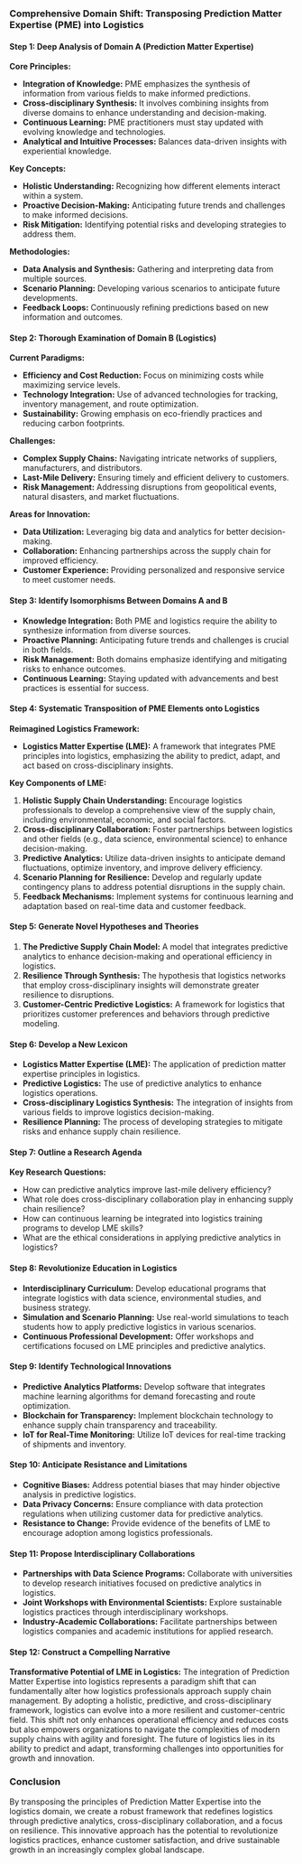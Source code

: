 ### Comprehensive Domain Shift: Transposing Prediction Matter Expertise (PME) into Logistics

#### Step 1: Deep Analysis of Domain A (Prediction Matter Expertise)

**Core Principles:**
- **Integration of Knowledge:** PME emphasizes the synthesis of information from various fields to make informed predictions.
- **Cross-disciplinary Synthesis:** It involves combining insights from diverse domains to enhance understanding and decision-making.
- **Continuous Learning:** PME practitioners must stay updated with evolving knowledge and technologies.
- **Analytical and Intuitive Processes:** Balances data-driven insights with experiential knowledge.

**Key Concepts:**
- **Holistic Understanding:** Recognizing how different elements interact within a system.
- **Proactive Decision-Making:** Anticipating future trends and challenges to make informed decisions.
- **Risk Mitigation:** Identifying potential risks and developing strategies to address them.

**Methodologies:**
- **Data Analysis and Synthesis:** Gathering and interpreting data from multiple sources.
- **Scenario Planning:** Developing various scenarios to anticipate future developments.
- **Feedback Loops:** Continuously refining predictions based on new information and outcomes.

#### Step 2: Thorough Examination of Domain B (Logistics)

**Current Paradigms:**
- **Efficiency and Cost Reduction:** Focus on minimizing costs while maximizing service levels.
- **Technology Integration:** Use of advanced technologies for tracking, inventory management, and route optimization.
- **Sustainability:** Growing emphasis on eco-friendly practices and reducing carbon footprints.

**Challenges:**
- **Complex Supply Chains:** Navigating intricate networks of suppliers, manufacturers, and distributors.
- **Last-Mile Delivery:** Ensuring timely and efficient delivery to customers.
- **Risk Management:** Addressing disruptions from geopolitical events, natural disasters, and market fluctuations.

**Areas for Innovation:**
- **Data Utilization:** Leveraging big data and analytics for better decision-making.
- **Collaboration:** Enhancing partnerships across the supply chain for improved efficiency.
- **Customer Experience:** Providing personalized and responsive service to meet customer needs.

#### Step 3: Identify Isomorphisms Between Domains A and B

- **Knowledge Integration:** Both PME and logistics require the ability to synthesize information from diverse sources.
- **Proactive Planning:** Anticipating future trends and challenges is crucial in both fields.
- **Risk Management:** Both domains emphasize identifying and mitigating risks to enhance outcomes.
- **Continuous Learning:** Staying updated with advancements and best practices is essential for success.

#### Step 4: Systematic Transposition of PME Elements onto Logistics

**Reimagined Logistics Framework:**
- **Logistics Matter Expertise (LME):** A framework that integrates PME principles into logistics, emphasizing the ability to predict, adapt, and act based on cross-disciplinary insights.

**Key Components of LME:**
1. **Holistic Supply Chain Understanding:** Encourage logistics professionals to develop a comprehensive view of the supply chain, including environmental, economic, and social factors.
2. **Cross-disciplinary Collaboration:** Foster partnerships between logistics and other fields (e.g., data science, environmental science) to enhance decision-making.
3. **Predictive Analytics:** Utilize data-driven insights to anticipate demand fluctuations, optimize inventory, and improve delivery efficiency.
4. **Scenario Planning for Resilience:** Develop and regularly update contingency plans to address potential disruptions in the supply chain.
5. **Feedback Mechanisms:** Implement systems for continuous learning and adaptation based on real-time data and customer feedback.

#### Step 5: Generate Novel Hypotheses and Theories

1. **The Predictive Supply Chain Model:** A model that integrates predictive analytics to enhance decision-making and operational efficiency in logistics.
2. **Resilience Through Synthesis:** The hypothesis that logistics networks that employ cross-disciplinary insights will demonstrate greater resilience to disruptions.
3. **Customer-Centric Predictive Logistics:** A framework for logistics that prioritizes customer preferences and behaviors through predictive modeling.

#### Step 6: Develop a New Lexicon

- **Logistics Matter Expertise (LME):** The application of prediction matter expertise principles in logistics.
- **Predictive Logistics:** The use of predictive analytics to enhance logistics operations.
- **Cross-disciplinary Logistics Synthesis:** The integration of insights from various fields to improve logistics decision-making.
- **Resilience Planning:** The process of developing strategies to mitigate risks and enhance supply chain resilience.

#### Step 7: Outline a Research Agenda

**Key Research Questions:**
- How can predictive analytics improve last-mile delivery efficiency?
- What role does cross-disciplinary collaboration play in enhancing supply chain resilience?
- How can continuous learning be integrated into logistics training programs to develop LME skills?
- What are the ethical considerations in applying predictive analytics in logistics?

#### Step 8: Revolutionize Education in Logistics

- **Interdisciplinary Curriculum:** Develop educational programs that integrate logistics with data science, environmental studies, and business strategy.
- **Simulation and Scenario Planning:** Use real-world simulations to teach students how to apply predictive logistics in various scenarios.
- **Continuous Professional Development:** Offer workshops and certifications focused on LME principles and predictive analytics.

#### Step 9: Identify Technological Innovations

- **Predictive Analytics Platforms:** Develop software that integrates machine learning algorithms for demand forecasting and route optimization.
- **Blockchain for Transparency:** Implement blockchain technology to enhance supply chain transparency and traceability.
- **IoT for Real-Time Monitoring:** Utilize IoT devices for real-time tracking of shipments and inventory.

#### Step 10: Anticipate Resistance and Limitations

- **Cognitive Biases:** Address potential biases that may hinder objective analysis in predictive logistics.
- **Data Privacy Concerns:** Ensure compliance with data protection regulations when utilizing customer data for predictive analytics.
- **Resistance to Change:** Provide evidence of the benefits of LME to encourage adoption among logistics professionals.

#### Step 11: Propose Interdisciplinary Collaborations

- **Partnerships with Data Science Programs:** Collaborate with universities to develop research initiatives focused on predictive analytics in logistics.
- **Joint Workshops with Environmental Scientists:** Explore sustainable logistics practices through interdisciplinary workshops.
- **Industry-Academic Collaborations:** Facilitate partnerships between logistics companies and academic institutions for applied research.

#### Step 12: Construct a Compelling Narrative

**Transformative Potential of LME in Logistics:**
The integration of Prediction Matter Expertise into logistics represents a paradigm shift that can fundamentally alter how logistics professionals approach supply chain management. By adopting a holistic, predictive, and cross-disciplinary framework, logistics can evolve into a more resilient and customer-centric field. This shift not only enhances operational efficiency and reduces costs but also empowers organizations to navigate the complexities of modern supply chains with agility and foresight. The future of logistics lies in its ability to predict and adapt, transforming challenges into opportunities for growth and innovation.

### Conclusion
By transposing the principles of Prediction Matter Expertise into the logistics domain, we create a robust framework that redefines logistics through predictive analytics, cross-disciplinary collaboration, and a focus on resilience. This innovative approach has the potential to revolutionize logistics practices, enhance customer satisfaction, and drive sustainable growth in an increasingly complex global landscape.